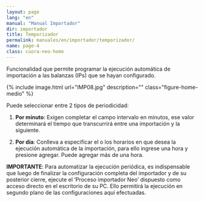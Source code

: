 ```yaml
---
layout: page
lang: "en"
manual: "Manual Importador"
dir: importador
title: Temporizador
permalink: manuales/en/importador/temporizador/
name: page-4
class: cuora-neo-home
---
```



Funcionalidad que permite programar la ejecución automática de importación a las balanzas (IPs) que se hayan configurado.

{% include image.html url="IMP08.jpg" description="" class="figure-home-medio" %}

Puede seleccionar entre 2 tipos de periodicidad:
1.	**Por minuto**: Exigen completar el campo intervalo en minutos, ese valor determinará el tiempo que transcurrirá entre una importación y la siguiente.

2.	**Por día**: Conlleva a especificar el o los horarios en que desea la ejecución automática de la importación, para ello ingrese una hora y presione agregar. Puede agregar más de una hora.


**IMPORTANTE**: Para automatizar la ejecución periódica, es indispensable que luego de finalizar la configuración completa del importador y de su posterior cierre, ejecute el ‘Proceso importador Neo’ dispuesto como acceso directo en el escritorio de su PC. Ello permitirá la ejecución en segundo plano de las configuraciones aquí efectuadas. 
